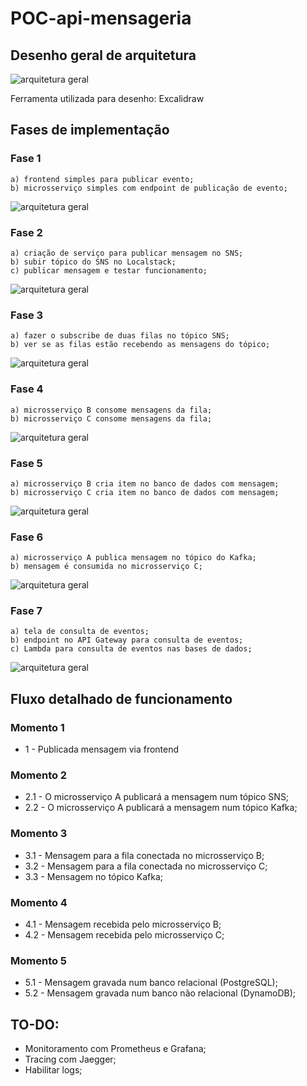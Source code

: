 # POC-api-mensageria

## Desenho geral de arquitetura

![arquitetura geral](docs/archGeral2.0.png)

Ferramenta utilizada para desenho: Excalidraw

## Fases de implementação

### Fase 1

    a) frontend simples para publicar evento;
    b) microsserviço simples com endpoint de publicação de evento;

![arquitetura geral](docs/POC-fase-1.png)

### Fase 2

    a) criação de serviço para publicar mensagem no SNS;
    b) subir tópico do SNS no Localstack;
    c) publicar mensagem e testar funcionamento;

![arquitetura geral](docs/POC-fase-2.png)

### Fase 3

    a) fazer o subscribe de duas filas no tópico SNS;
    b) ver se as filas estão recebendo as mensagens do tópico;

![arquitetura geral](docs/POC-fase-3.png)

### Fase 4

    a) microsserviço B consome mensagens da fila;
    b) microsserviço C consome mensagens da fila;

![arquitetura geral](docs/POC-fase-4.png)

### Fase 5

    a) microsserviço B cria item no banco de dados com mensagem;
    b) microsserviço C cria item no banco de dados com mensagem;

![arquitetura geral](docs/POC-fase-5.png)

### Fase 6

    a) microsserviço A publica mensagem no tópico do Kafka;
    b) mensagem é consumida no microsserviço C;

![arquitetura geral](docs/POC-fase-6.png)

### Fase 7

    a) tela de consulta de eventos;
    b) endpoint no API Gateway para consulta de eventos;
    c) Lambda para consulta de eventos nas bases de dados;

![arquitetura geral](docs/POC-fase7.png)

## Fluxo detalhado de funcionamento

### Momento 1
- 1 - Publicada mensagem via frontend

### Momento 2

- 2.1 - O microsserviço A publicará a mensagem num tópico SNS;
- 2.2 - O microsserviço A publicará a mensagem num tópico Kafka;

### Momento 3
- 3.1 - Mensagem para a fila conectada no microsserviço B;
- 3.2 - Mensagem para a fila conectada no microsserviço C;
- 3.3 - Mensagem no tópico Kafka;

### Momento 4
- 4.1 - Mensagem recebida pelo microsserviço B;
- 4.2 - Mensagem recebida pelo microsserviço C;

### Momento 5
- 5.1 - Mensagem gravada num banco relacional (PostgreSQL);
- 5.2 - Mensagem gravada num banco não relacional (DynamoDB);

## TO-DO:

- Monitoramento com Prometheus e Grafana;
- Tracing com Jaegger;
- Habilitar logs;
